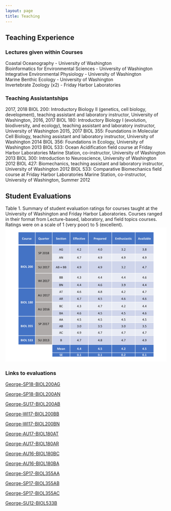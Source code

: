 ```yaml
---
layout: page
title: Teaching
---
```


## Teaching Experience

### Lectures given within Courses
Coastal Oceanography -  University of Washington </br>
Bioinformatics for Environmental Sciences - University of Washington </br>
Integrative Environmental Physiology - University of Washington </br>
Marine Benthic Ecology - University of Washington </br>
Invertebrate Zoology (x2) - Friday Harbor Laboratories </br>

### Teaching Assistantships
2017, 2018	BIOL 200: Introductory Biology II (genetics, cell biology, development), teaching assistant and laboratory instructor, University of Washington,
2016, 2017	BIOL 180: Introductory Biology I (evolution, biodiversity, and ecology), teaching assistant and laboratory instructor, University of Washington
2015, 2017	BIOL 355: Foundations in Molecular Cell Biology, teaching assistant and laboratory instructor, University of Washington
2014	BIOL 356: Foundations in Ecology, University of Washington
2013	BIOL 533: Ocean Acidification field course at Friday Harbor Laboratories Marine Station, co-instructor, University of Washington
2013	BIOL 300: Introduction to Neuroscience, University of Washington
2012	BIOL 427: Biomechanics, teaching assistant and laboratory instructor, University of Washington
2012	BIOL 533: Comparative Biomechanics field course at Friday Harbor Laboratories Marine Station, co-instructor, University of Washington, Summer 2012


## Student Evaluations

Table 1. Summary of student evaluation ratings for courses taught at the University of Washington and Friday Harbor Laboratories. Courses ranged in their format from Lecture-based, laboratory, and field topics courses. Ratings were on a scale of 1 (very poor) to 5 (excellent).
![](/docs/teaching_evals/summary.jpg)

### Links to evaluations

[George-SP18-BIOL200AG]("https://mattgeorgephd.github.io/docs/teaching_evals/1_George_SP18_BIOL200AG.pdf")

[George-SP18-BIOL200AN](https://mattgeorgephd.github.io/docs/teaching_evals/2_George-SP18-BIOL200AN.pdf)

[George-SU17-BIOL200AB](https://mattgeorgephd.github.io/docs/teaching_evals/3_George-SU17-BIOL200AB.pdf)

[George-WI17-BIOL200BB](https://mattgeorgephd.github.io/docs/teaching_evals/4_George-WI17-BIOL200BB.pdf)

[George-WI17-BIOL200BN](https://mattgeorgephd.github.io/docs/teaching_evals/5_George-WI17-BIOL200BN.pdf)

[George-AU17-BIOL180AT](https://mattgeorgephd.github.io/docs/teaching_evals/6_George-AU17-BIOL180AT.pdf)

[George-AU17-BIOL180AR](https://mattgeorgephd.github.io/docs/teaching_evals/7_George-AU17-BIOL180AR.pdf)

[George-AU16-BIOL180BC](https://mattgeorgephd.github.io/docs/teaching_evals/8_George-AU16-BIOL180BC.pdf)

[George-AU16-BIOL180BA](https://mattgeorgephd.github.io/docs/teaching_evals/9_George-AU16-BIOL180BA.pdf)

[George-SP17-BIOL355AA](https://mattgeorgephd.github.io/docs/teaching_evals/10_George-SP17-BIOL355AA.pdf)

[George-SP17-BIOL355AB](https://mattgeorgephd.github.io/docs/teaching_evals/11_George-SP17-BIOL355AB.pdf)

[George-SP17-BIOL355AC](https://mattgeorgephd.github.io/docs/teaching_evals/12_George-SP17-BIOL355AC.pdf)

[George-SU12-BIOL533B](https://mattgeorgephd.github.io/docs/teaching_evals/13_George-SU12-BIOL533B.pdf)
